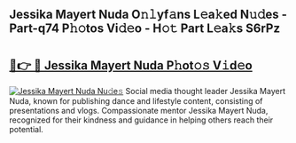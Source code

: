 ## Jessika Mayert Nuda O𝚗𝚕yf𝚊ns L𝚎a𝚔ed N𝚞𝚍es - Part-q74 P𝚑𝚘tos Vi𝚍𝚎o - H𝚘𝚝 Part L𝚎a𝚔s S6rPz

# <h2><a href="http://kfdciu9.oniu.top/?m=Jessika+Mayert+Nuda">🔗👉 🔴 Jessika Mayert Nuda P𝚑ot𝚘𝚜 V𝚒d𝚎o</a></h2>

[![Jessika Mayert Nuda Nu𝚍e𝚜](https://i.imgur.com/0qMVB7G.gif)](http://kfdciu9.oniu.top/?m=Jessika+Mayert+Nuda)
Social media thought leader Jessika Mayert Nuda, known for publishing dance and lifestyle content, consisting of presentations and vlogs. Compassionate mentor Jessika Mayert Nuda, recognized for their kindness and guidance in helping others reach their potential.  
